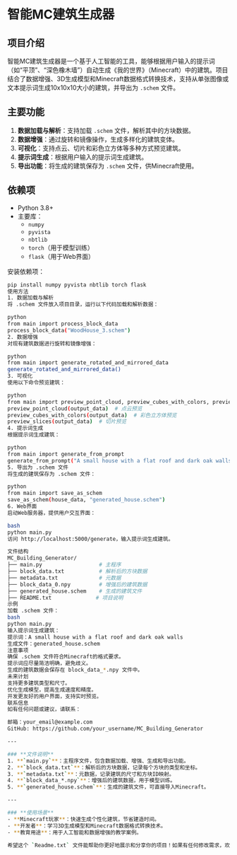 # 智能MC建筑生成器

## 项目介绍
智能MC建筑生成器是一个基于人工智能的工具，能够根据用户输入的提示词（如“平顶”、“深色橡木墙”）自动生成《我的世界》（Minecraft）中的建筑。项目结合了数据增强、3D生成模型和Minecraft数据格式转换技术，支持从单张图像或文本提示词生成10x10x10大小的建筑，并导出为 `.schem` 文件。

## 主要功能
1. ​**数据加载与解析**：支持加载 `.schem` 文件，解析其中的方块数据。
2. ​**数据增强**：通过旋转和镜像操作，生成多样化的建筑变体。
3. ​**可视化**：支持点云、切片和彩色立方体等多种方式预览建筑。
4. ​**提示词生成**：根据用户输入的提示词生成建筑。
5. ​**导出功能**：将生成的建筑保存为 `.schem` 文件，供Minecraft使用。

## 依赖项
- Python 3.8+
- 主要库：
  - `numpy`
  - `pyvista`
  - `nbtlib`
  - `torch`（用于模型训练）
  - `flask`（用于Web界面）

安装依赖项：
```bash
pip install numpy pyvista nbtlib torch flask
使用方法
1. 数据加载与解析
将 .schem 文件放入项目目录，运行以下代码加载和解析数据：

python
from main import process_block_data
process_block_data("WoodHouse_3.schem")
2. 数据增强
对现有建筑数据进行旋转和镜像增强：

python
from main import generate_rotated_and_mirrored_data
generate_rotated_and_mirrored_data()
3. 可视化
使用以下命令预览建筑：

python
from main import preview_point_cloud, preview_cubes_with_colors, preview_slices
preview_point_cloud(output_data)  # 点云预览
preview_cubes_with_colors(output_data)  # 彩色立方体预览
preview_slices(output_data)  # 切片预览
4. 提示词生成
根据提示词生成建筑：

python
from main import generate_from_prompt
generate_from_prompt("A small house with a flat roof and dark oak walls")
5. 导出为 .schem 文件
将生成的建筑保存为 .schem 文件：

python
from main import save_as_schem
save_as_schem(house_data, "generated_house.schem")
6. Web界面
启动Web服务器，提供用户交互界面：

bash
python main.py
访问 http://localhost:5000/generate，输入提示词生成建筑。

文件结构
MC_Building_Generator/
├── main.py                  # 主程序
├── block_data.txt           # 解析后的方块数据
├── metadata.txt             # 元数据
├── block_data_0.npy         # 增强后的建筑数据
├── generated_house.schem    # 生成的建筑文件
├── README.txt              # 项目说明
示例
加载 .schem 文件：
bash
python main.py
输入提示词生成建筑：
提示词：A small house with a flat roof and dark oak walls
生成文件：generated_house.schem
注意事项
确保 .schem 文件符合Minecraft的格式要求。
提示词应尽量简洁明确，避免歧义。
生成的建筑数据会保存在 block_data_*.npy 文件中。
未来计划
支持更多建筑类型和尺寸。
优化生成模型，提高生成速度和精度。
开发更友好的用户界面，支持实时预览。
联系信息
如有任何问题或建议，请联系：

邮箱：your_email@example.com
GitHub: https://github.com/your_username/MC_Building_Generator

---

### ​**文件说明**
1. ​**`main.py`**：主程序文件，包含数据加载、增强、生成和导出功能。
2. ​**`block_data.txt`**：解析后的方块数据，记录每个方块的类型和坐标。
3. ​**`metadata.txt`**：元数据，记录建筑的尺寸和方块ID映射。
4. ​**`block_data_*.npy`**：增强后的建筑数据，用于模型训练。
5. ​**`generated_house.schem`**：生成的建筑文件，可直接导入Minecraft。

---

### ​**使用场景**
- ​**Minecraft玩家**：快速生成个性化建筑，节省建造时间。
- ​**开发者**：学习3D生成模型和Minecraft数据格式转换技术。
- ​**教育用途**：用于人工智能和数据增强的教学案例。

希望这个 `Readme.txt` 文件能帮助你更好地展示和分享你的项目！如果有任何修改需求，欢迎随时提出。
